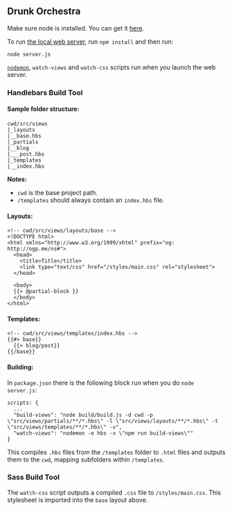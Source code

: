 ## Drunk Orchestra

Make sure node is installed. You can get it [here](https://nodejs.org/en/download/).

To run [the local web server](https://github.com/tapio/live-server), run `npm install` and then run:

```
node server.js
```

[`nodemon`](https://github.com/remy/nodemon), `watch-views` and `watch-css` scripts run when you launch the web server.

### Handlebars Build Tool

#### Sample folder structure:

```
cwd/src/views
|_layouts
|__base.hbs
|_partials
|__blog
|___post.hbs
|_templates
|__index.hbs
```

**Notes:**

- `cwd` is the base project path.
- `/templates` should always contain an `index.hbs` file.

#### Layouts:

```
<!-- cwd/src/views/layouts/base -->
<!DOCTYPE html>
<html xmlns="http://www.w3.org/1999/xhtml" prefix="og: http://ogp.me/ns#">
  <head>
    <title>Title</title>
    <link type="text/css" href="/styles/main.css" rel="stylesheet">
  </head>

  <body>
  {{> @partial-block }}
  </body>
</html>
```

#### Templates:

```
<!-- cwd/src/views/templates/index.hbs -->
{{#> base}}
  {{> blog/post}}
{{/base}}
```

#### Building:

In `package.json` there is the following block run when you do `node server.js`:

```
scripts: {
  ...
  "build-views": "node build/build.js -d cwd -p \"src/views/partials/**/*.hbs\" -l \"src/views/layouts/**/*.hbs\" -t \"src/views/templates/**/*.hbs\" -v",
  "watch-views": "nodemon -e hbs -x \"npm run build-views\""
}
```

This compiles `.hbs` files from the `/templates` folder to `.html` files and outputs them to the `cwd`, mapping subfolders within `/templates`.

### Sass Build Tool

The `watch-css` script outputs a compiled `.css` file to `/styles/main.css`. This stylesheet is imported into the `base` layout above.

